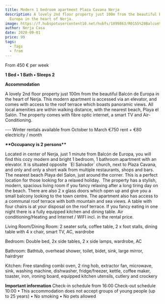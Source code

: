 ```yaml
---
title: Modern 1 bedroom apartment Plaza Cavana Nerja
description: A lovely 2nd floor property just 100m from the beautiful Balcón de
  Europa in the heart of Nerja.
image: https://f.hubspotusercontent10.net/hubfs/1899863/R0155%20Balcon%20de%20Europa/Apartamento-Balcon-de-europa01.jpg  
author: Nerja Casa
date: 2020-09-01
price: 99
tags:
  - Tags
  - from
---
```

From 450 € per week

**1 Bed • 1 Bath • Sleeps 2**

**Accommodation**

A lovely 2nd floor property just 100m from the beautiful Balcón de Europa in the heart of Nerja. This modern apartment is accessed via an elevator, and comes with access to the roof terrace which boasts panoramic views. All local amenities are within walking distance, with the nearest beach, Playa el Salón. The property comes with fibre optic internet, a smart TV and Air-Conditioning.

\--- Winter rentals available from October to March €750 rent + €80 electricity / month

**\*\*Occupancy is 2 persons\*\***

Located in center of Nerja, just 1 minute from Balcón de Europa, you will find this cozy modern and bright 1 bedroom, 1 bathroom apartment with an elevator. It is situated opposite  ´El Salvador´ church, next to Plaza Cavana, and only and only a short walk from multiple restaurants, shops and bars. The nearest beach Playa del Salon, just around the corner. This is a perfect location for those looking for a relaxed holiday.  The property has a stylish, modern, spacious living room if you fancy relaxing after a long tiring day on the beach. There are also 2 x glass doors which open up and give you a small balcony looking to the town centre. The apartment also has access to a communal roof terrace with both mountain and sea views. A table with four chairs is at your disposal on the roof terrace. If you fancy eating in one night there is a fully equipped kitchen and dining table. Air conditioning/Heating and Internet / WIFI incl. in the rental price.

Living Room/Dining Room: 2 seater sofa, coffee table, 2 x foot stalls, dining table with 4 x chair, smart TV, AC, wardrobe

Bedroom: Double bed, 2x side tables, 2 x side lamps, wardrobe, AC

Bathroom: Bathtub, overhead shower, toilet, bidet, sink, large mirror, hairdryer

Kitchen: Free standing combi oven, 2 ring hob, extractor fan, microwave, sink, washing machine, dishwasher, fridge/freezer, kettle, coffee maker, toaster, iron, ironing board, equipped kitchen utensils, cutlery and crockery

**Important information** Check-in schedule from 16:00 Check-out schedule 10:00 • This accommodation does not accept groups of young people (up to 25 years) • No smoking • No pets allowed
